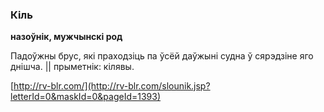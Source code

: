 ### Кіль
**назоўнік, мужчынскі род**

Падоўжны брус, які праходзіць па ўсёй даўжыні судна ў сярэдзіне яго днішча. || прыметнік: кілявы.

<a rel="author">[http://rv-blr.com/](http://rv-blr.com/slounik.jsp?letterId=0&maskId=0&pageId=1393)</a>
